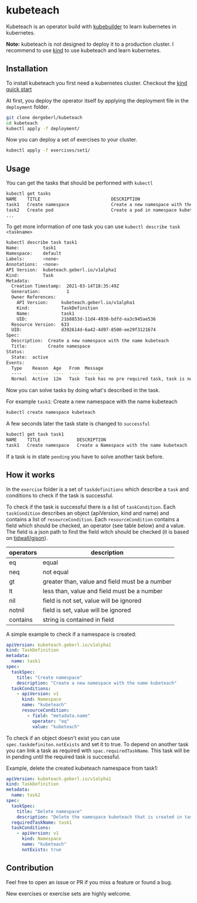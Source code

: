 # kubeteach

Kubeteach is an operator build with [kubebuilder](https://github.com/kubernetes-sigs/kubebuilder) to learn kubernetes in kubernetes.

**Note:** kubeteach is not designed to deploy it to a production cluster. I recommend to use [kind](https://kind.sigs.k8s.io/) to use kubeteach and learn kubernetes.

## Installation

To install kubeteach you first need a kubernetes cluster. Checkout the [kind quick start](https://kind.sigs.k8s.io/docs/user/quick-start/)

At first, you deploy the operator itself by applying the deployment file in the `deployment` folder.
```bash
git clone dergeberl/kubeteach
cd kubeteach
kubectl apply -f deployment/
```

Now you can  deploy a set of exercises to your cluster.

```bash
kubectl apply -f exercises/set1/
```

## Usage

You can get the tasks that should be performed with `kubectl`

```bash
kubectl get tasks
NAME    TITLE                           DESCRIPTION                                                                                                          STATUS
task1   Create namespace                Create a new namespace with the name kubeteach                                                                           active
task2   Create pod                      Create a pod in namespace kubeteach, name it pod1 and use nginx:latest as image                                         pending
...
```

To get more information of one task you can use `kubectl describe task <taskname>`


```bash
kubectl describe task task1   
Name:         task1
Namespace:    default
Labels:       <none>
Annotations:  <none>
API Version:  kubeteach.geberl.io/v1alpha1
Kind:         Task
Metadata:
  Creation Timestamp:  2021-03-14T18:35:49Z
  Generation:          1
  Owner References:
    API Version:     kubeteach.geberl.io/v1alpha1
    Kind:            TaskDefinition
    Name:            task1
    UID:             21b8853d-11d4-4930-bdfd-ea3c945ae536
  Resource Version:  633
  UID:               d392614d-6a42-4d97-8500-ee29f3121674
Spec:
  Description:  Create a new namespace with the name kubeteach
  Title:        Create namespace
Status:
  State:  active
Events:
  Type    Reason  Age   From  Message
  ----    ------  ----  ----  -------
  Normal  Active  12m   Task  Task has no pre required task, task is now active
```

Now you can solve tasks by doing what's described in the task.

For example `task1`: Create a new namespace with the name kubeteach

```bash
kubectl create namespace kubeteach
```

A few seconds later the task state is changed to `successful`

```bash
kubectl get task task1            
NAME    TITLE              DESCRIPTION                                  STATUS
task1   Create namespace   Create a Namespace with the name kubeteach   successful
```

If a task is in state `pending` you have to solve another task before.


## How it works

In the `exercise` folder is a set of `taskdefinitions` which describe a `task` and conditions to check if the task is successful.

To check if the task is successful there is a list of `taskCondition`. 
Each `taskCondition` describes an object (apiVersion, kind and name) and contains a list of `resourceCondition`. 
Each `resourceCondition` contains a field which should be checked, an operator (see table below) and a value. 
The field is a json path to find the field witch should be checked (it is based on [tidwall/gjson](https://github.com/tidwall/gjson)).


| operators | description |
| --- | --- |
| eq | equal |
| neq | not equal |
| gt | greater than, value and field must be a number |
| lt | less than, value and field must be a number |
| nil | field is not set, value will be ignored |
| notnil | field is set, value will be ignored |
| contains | string is contained in field |

A simple example to check if a namespace is created:

```yaml
apiVersion: kubeteach.geberl.io/v1alpha1
kind: TaskDefinition
metadata:
  name: task1
spec:
  taskSpec:
    title: "Create namespace"
    description: "Create a new namespace with the name kubeteach"
  taskConditions:
    - apiVersion: v1
      kind: Namespace
      name: "kubeteach"
      resourceCondition:
        - field: "metadata.name"
          operator: "eq"
          value: "kubeteach"
```

To check if an object doesn't exist you can use `spec.taskdefiniton.notExists` and set it to true. To depend on another task you can link a task as required with `spac.requiredTaskName`. This task will be in pending until the required task is successful. 

Example, delete the created kubeteach namespace from task1:

```yaml
apiVersion: kubeteach.geberl.io/v1alpha1
kind: TaskDefinition
metadata:
  name: task2
spec:
  taskSpec:
    title: "Delete namespace"
    description: "Delete the namespace kubeteach that is created in task1"
  requiredTaskName: task1
  taskConditions:
    - apiVersion: v1
      kind: Namespace
      name: "kubeteach"
      notExists: true
```

## Contribution

Feel free to open an issue or PR if you miss a feature or found a bug.

New exercises or exercise sets are highly welcome.